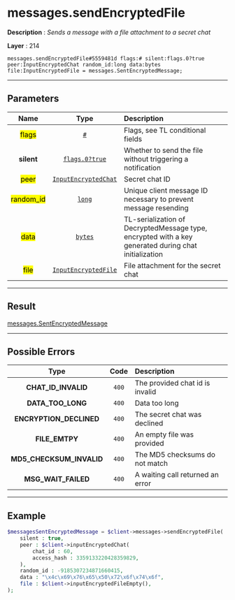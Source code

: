 # messages.sendEncryptedFile

**Description** : *Sends a message with a file attachment to a secret chat*

**Layer** : 214

```tl
messages.sendEncryptedFile#5559481d flags:# silent:flags.0?true peer:InputEncryptedChat random_id:long data:bytes file:InputEncryptedFile = messages.SentEncryptedMessage;
```

---

## Parameters

| Name | Type | Description |
| :---: | :---: | :--- |
| <mark>flags</mark> | [`#`](type/#) | Flags, see TL conditional fields |
| **silent** | [`flags.0?true`](type/true) | Whether to send the file without triggering a notification |
| <mark>peer</mark> | [`InputEncryptedChat`](type/InputEncryptedChat) | Secret chat ID |
| <mark>random_id</mark> | [`long`](type/long) | Unique client message ID necessary to prevent message resending |
| <mark>data</mark> | [`bytes`](type/bytes) | TL-serialization of DecryptedMessage type, encrypted with a key generated during chat initialization |
| <mark>file</mark> | [`InputEncryptedFile`](type/InputEncryptedFile) | File attachment for the secret chat |

---

## Result

[messages.SentEncryptedMessage](type/messages.SentEncryptedMessage)

---

## Possible Errors

| Type | Code | Description |
| :---: | :---: | :--- |
| **CHAT_ID_INVALID** | `400` | The provided chat id is invalid |
| **DATA_TOO_LONG** | `400` | Data too long |
| **ENCRYPTION_DECLINED** | `400` | The secret chat was declined |
| **FILE_EMTPY** | `400` | An empty file was provided |
| **MD5_CHECKSUM_INVALID** | `400` | The MD5 checksums do not match |
| **MSG_WAIT_FAILED** | `400` | A waiting call returned an error |

---

## Example

```php
$messagesSentEncryptedMessage = $client->messages->sendEncryptedFile(
	silent : true,
	peer : $client->inputEncryptedChat(
		chat_id : 60,
		access_hash : 3359133220428359829,
	),
	random_id : -9185307234871660415,
	data : "\x4c\x69\x76\x65\x50\x72\x6f\x74\x6f",
	file : $client->inputEncryptedFileEmpty(),
);
```